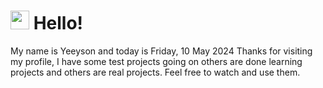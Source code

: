  <h1>
    <img src="https://emojis.slackmojis.com/emojis/images/1643510097/45343/hi.gif?1643510097" width="30"/> 
    Hello!
 </h1>
 <p>
    My name is Yeeyson and today is Friday, 10 May 2024
    Thanks for visiting my profile, I have some test projects going on others are done learning projects and others are real projects.
    Feel free to watch and use them.
 </p>